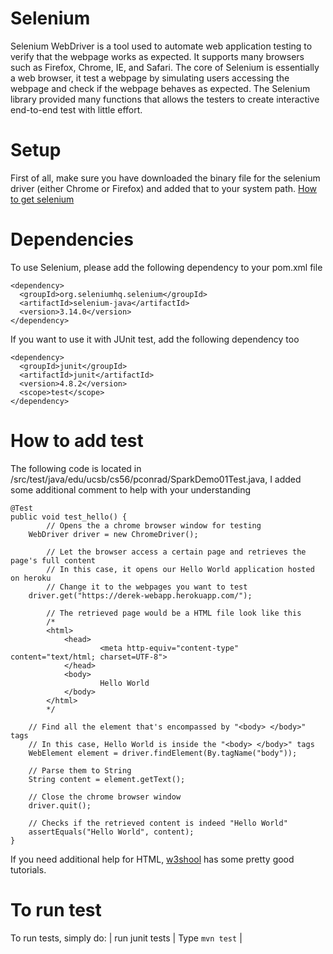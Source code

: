 # Selenium

Selenium WebDriver is a tool used to automate web application testing to verify that the webpage works as expected. It supports many browsers such as Firefox, Chrome, IE, and Safari. The core of Selenium is essentially a web browser, it test a webpage by simulating users accessing the webpage and check if the webpage behaves as expected. The Selenium library provided many functions that allows the testers to create interactive end-to-end test with little effort. 

# Setup

First of all, make sure you have downloaded the binary file for the selenium driver (either Chrome or Firefox) and added that to your system path. [How to get selenium](https://github.com/ucsb-cs56-pconrad/UCSB-CS56-pconrad.github.io/blob/master/_topics/selenium.md)

# Dependencies
To use Selenium, please add the following dependency to your pom.xml file

    <dependency>
      <groupId>org.seleniumhq.selenium</groupId>
      <artifactId>selenium-java</artifactId>
      <version>3.14.0</version>
    </dependency>

If you want to use it with JUnit test, add the following dependency too

    <dependency>
      <groupId>junit</groupId>
      <artifactId>junit</artifactId>
      <version>4.8.2</version>
      <scope>test</scope>
    </dependency>

# How to add test
The following code is located in /src/test/java/edu/ucsb/cs56/pconrad/SparkDemo01Test.java,
I added some additional comment to help with your understanding

	@Test
	public void test_hello() {
        	// Opens the a chrome browser window for testing
		WebDriver driver = new ChromeDriver();
        
        	// Let the browser access a certain page and retrieves the page's full content
        	// In this case, it opens our Hello World application hosted on heroku
        	// Change it to the webpages you want to test
		driver.get("https://derek-webapp.herokuapp.com/");
        
        	// The retrieved page would be a HTML file look like this
        	/*
        	<html>
            	<head>
                		<meta http-equiv="content-type" content="text/html; charset=UTF-8">
            	</head>
            	<body>
                		Hello World
            	</body>
        	</html>
        	*/
		
		// Find all the element that's encompassed by "<body> </body>" tags
		// In this case, Hello World is inside the "<body> </body>" tags
		WebElement element = driver.findElement(By.tagName("body"));
		
		// Parse them to String
		String content = element.getText();
		
		// Close the chrome browser window
		driver.quit();
		
		// Checks if the retrieved content is indeed "Hello World"
		assertEquals("Hello World", content);
    }

If you need additional help for HTML, [w3shool](https://www.w3schools.com/) has some pretty good tutorials.

# To run test
To run tests, simply do:
| run junit tests | Type `mvn test` |

